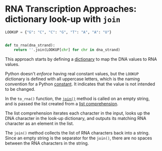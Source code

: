 # RNA Transcription Approaches: dictionary look-up with `join`

```python
LOOKUP = {"G": "C", "C": "G", "T": "A", "A": "U"}


def to_rna(dna_strand):
    return ''.join(LOOKUP[chr] for chr in dna_strand)

```

This approach starts by defining a [dictionary][dictionaries] to map the DNA
values to RNA values.

Python doesn't _enforce_ having real constant values, but the `LOOKUP`
dictionary is defined with all uppercase letters, which is the naming convention
for a Python [constant][const]. It indicates that the value is not intended to
be changed.

In the `to_rna()` function, the [`join()`][join] method is called on an empty
string, and is passed the list created from a [list
comprehension][list-comprehension].

The list comprehension iterates each character in the input, looks up the DNA
character in the look-up dictionary, and outputs its matching RNA character as
an element in the list.

The `join()` method collects the list of RNA characters back into a string.
Since an empty string is the separator for the `join()`, there are no spaces
between the RNA characters in the string.

[dictionaries]:
  https://docs.python.org/3/tutorial/datastructures.html?#dictionaries
[const]: https://realpython.com/python-constants/
[join]: https://docs.python.org/3/library/stdtypes.html?#str.join
[list-comprehension]:
  https://realpython.com/list-comprehension-python/#using-list-comprehensions
